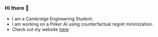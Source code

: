 ### Hi there 👋
* I am a Cambridge Engineering Student.
* I am working on a Poker AI using counterfactual regret minimization.
* Check out my website [here](https://gaelberlan.ga).

<!--
**Gael-BB/Gael-BB** is a ✨ _special_ ✨ repository because its `README.md` (this file) appears on your GitHub profile.

Here are some ideas to get you started:

- 🔭 I’m currently working on ...
- 🌱 I’m currently learning ...
- 👯 I’m looking to collaborate on ...
- 🤔 I’m looking for help with ...
- 💬 Ask me about ...
- 📫 How to reach me: ...
- 😄 Pronouns: ...
- ⚡ Fun fact: ...
-->
